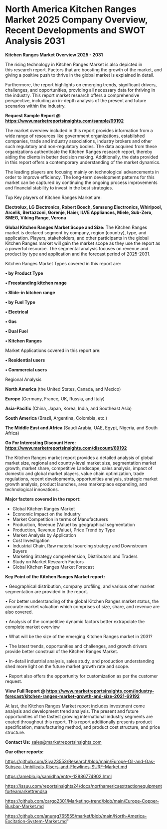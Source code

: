 # North America Kitchen Ranges Market 2025 Company Overview, Recent Developments and SWOT Analysis 2031

<Strong> Kitchen Ranges Market Overview 2025 - 2031</strong>

The rising technology in Kitchen Ranges Market is also depicted in this research report. Factors that are boosting the growth of the market, and giving a positive push to thrive in the global market is explained in detail.

Furthermore, the report highlights on emerging trends, significant drivers, challenges, and opportunities, providing all necessary data for thriving in the industry. This report market research offers a comprehensive perspective, including an in-depth analysis of the present and future scenarios within the industry.

<strong>Request Sample Report @ <a href=https://www.marketreportsinsights.com/sample/69192>https://www.marketreportsinsights.com/sample/69192</a></strong>

The market overview included in this report provides information from a wide range of resources like government organizations, established companies, trade and industry associations, industry brokers and other such regulatory and non-regulatory bodies. The data acquired from these organizations authenticate the Kitchen Ranges research report, thereby aiding the clients in better decision making. Additionally, the data provided in this report offers a contemporary understanding of the market dynamics.

The leading players are focusing mainly on technological advancements in order to improve efficiency. The long-term development patterns for this market can be captured by continuing the ongoing process improvements and financial stability to invest in the best strategies.

Top Key players of Kitchen Ranges Market are:

<strong>Electrolux, LG Electronics, Robert Bosch, Samsung Electronics, Whirlpool, Arcelik, Bertazzoni, Gorenje, Haier, ILVE Appliances, Miele, Sub-Zero, SMEG, Viking Range, Verona</strong>

<strong><b>Global Kitchen Ranges Market Scope and Size:</b></strong>
The Kitchen Ranges market is declared segment by company, region (country), type, and application. Players, stakeholders, and other participants in the global Kitchen Ranges market will gain the market scope as they use the report as a powerful resource. The segmental analysis focuses on revenue and product by type and application and the forecast period of 2025-2031.

Kitchen Ranges Market Types covered in this report are:

<strong>• by Product Type

• Freestanding kitchen range

• Slide-in kitchen range

• by Fuel Type

• Electrical

• Gas

• Dual Fuel

• Kitchen Ranges</strong>

Market Applications covered in this report are:

<strong>• Residential users

• Commercial users</strong> 

Regional Analysis

<strong>North America</strong> (the United States, Canada, and Mexico)

<strong>Europe</strong> (Germany, France, UK, Russia, and Italy)

<strong>Asia-Pacific</strong> (China, Japan, Korea, India, and Southeast Asia)

<strong>South America</strong> (Brazil, Argentina, Colombia, etc.)

<strong>The Middle East and Africa</strong> (Saudi Arabia, UAE, Egypt, Nigeria, and South Africa)

<strong>Go For Interesting Discount Here: <a href=https://www.marketreportsinsights.com/discount/69192>https://www.marketreportsinsights.com/discount/69192</a></strong>

The Kitchen Ranges market report provides a detailed analysis of global market size, regional and country-level market size, segmentation market growth, market share, competitive Landscape, sales analysis, impact of domestic and global market players, value chain optimization, trade regulations, recent developments, opportunities analysis, strategic market growth analysis, product launches, area marketplace expanding, and technological innovations.

<strong><b>Major factors covered in the report:</b></strong>
<ul>
  <li>Global Kitchen Ranges Market </li>
  <li>Economic Impact on the Industry</li>
  <li>Market Competition in terms of Manufacturers</li>
  <li>Production, Revenue (Value) by geographical segmentation</li>
  <li>Production, Revenue (Value), Price Trend by Type</li>
  <li>Market Analysis by Application</li>
  <li>Cost Investigation</li>
  <li>Industrial Chain, Raw material sourcing strategy and Downstream Buyers</li>
  <li>Marketing Strategy comprehension, Distributors and Traders</li>
  <li>Study on Market Research Factors</li>
  <li>Global Kitchen Ranges Market Forecast</li>
</ul>

<strong><b>Key Point of the Kitchen Ranges Market report:</b></strong>

• Geographical distribution, company profiling, and various other market segmentation are provided in the report.

• For better understanding of the global Kitchen Ranges market status, the accurate market valuation which comprises of size, share, and revenue are also covered.

• Analysis of the competitive dynamic factors better extrapolate the complete market overview

• What will be the size of the emerging Kitchen Ranges market in 2031?

• The latest trends, opportunities and challenges, and growth drivers provide better construal of the Kitchen Ranges Market.

• In-detail industrial analysis, sales study, and production understanding shed more light on the future market growth rate and scope.

• Report also offers the opportunity for customization as per the customer request.

<strong><b>View Full Report @ <a href=https://www.marketreportsinsights.com/industry-forecast/kitchen-ranges-market-growth-and-size-2021-69192>https://www.marketreportsinsights.com/industry-forecast/kitchen-ranges-market-growth-and-size-2021-69192</a></b></strong>


At last, the Kitchen Ranges Market report includes investment come analysis and development trend analysis. The present and future opportunities of the fastest growing international industry segments are coated throughout this report. This report additionally presents product specification, manufacturing method, and product cost structure, and price structure.

<strong>Contact Us:</strong>
sales@marketreportsinsights.com

<strong>Our other reports:</strong>

<a href=https://github.com/Siya23553/Research/blob/main/Europe-Oil-and-Gas-Subsea-Umbilicals-Risers-and-Flowlines-SURF-Market.md>https://github.com/Siya23553/Research/blob/main/Europe-Oil-and-Gas-Subsea-Umbilicals-Risers-and-Flowlines-SURF-Market.md</a>

<a href=https://ameblo.jp/samidha/entry-12886774902.html>https://ameblo.jp/samidha/entry-12886774902.html</a>

<a href=https://issuu.com/reportsinsights24/docs/northamericaextractionequipmentforteamarkettrendsa>https://issuu.com/reportsinsights24/docs/northamericaextractionequipmentforteamarkettrendsa</a>

<a href=https://github.com/cargo2301/Marketing-trend/blob/main/Europe-Copper-Busbar-Market.md>https://github.com/cargo2301/Marketing-trend/blob/main/Europe-Copper-Busbar-Market.md</a>

<a href=https://github.com/anurag765555/market/blob/main/North-America-Excitation-System-Market.md>https://github.com/anurag765555/market/blob/main/North-America-Excitation-System-Market.md</a>"
